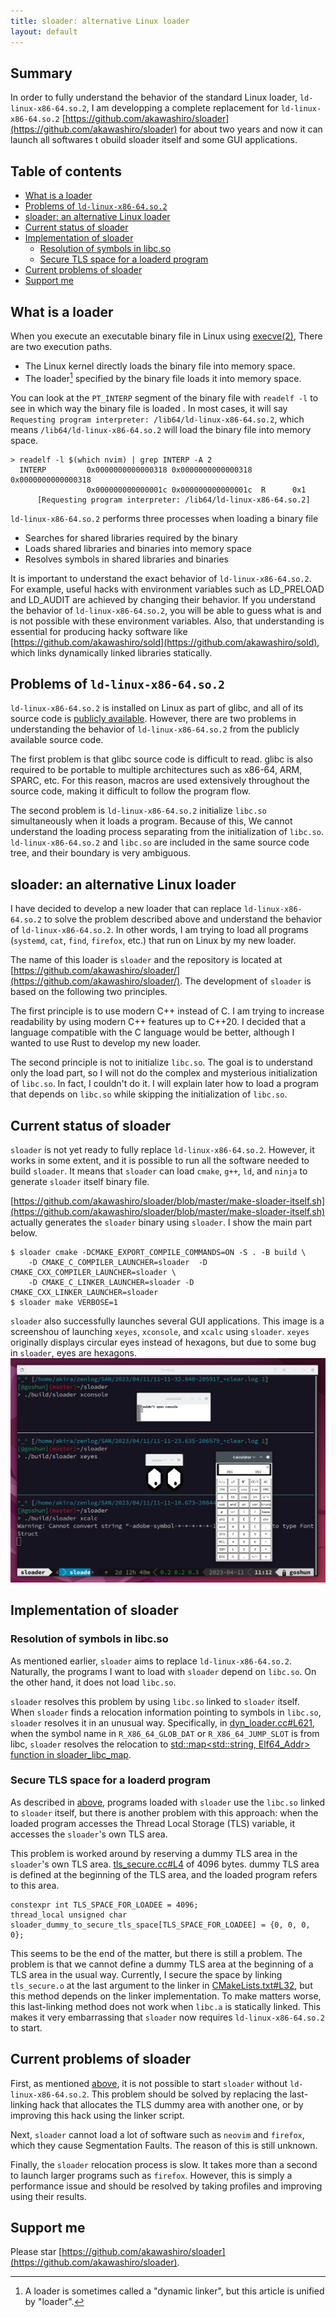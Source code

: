 ```yaml
---
title: sloader: alternative Linux loader
layout: default
---
```


## Summary <!-- omit in toc -->
In order to fully understand the behavior of the standard Linux loader, `ld-linux-x86-64.so.2`, I am developping a complete replacement for `ld-linux-x86-64.so.2` [https://github.com/akawashiro/sloader](https://github.com/akawashiro/sloader) for about two years and now it can launch all softwares t obuild sloader itself and some GUI applications.

## Table of contents <!-- omit in toc -->
- [What is a loader](#what-is-a-loader)
- [Problems of `ld-linux-x86-64.so.2`](#problems-of-ld-linux-x86-64so2)
- [sloader: an alternative Linux loader](#sloader-an-alternative-linux-loader)
- [Current status of sloader](#current-status-of-sloader)
- [Implementation of sloader](#implementation-of-sloader)
  - [Resolution of symbols in libc.so](#resolution-of-symbols-in-libcso)
  - [Secure TLS space for a loaderd program](#secure-tls-space-for-a-loaderd-program)
- [Current problems of sloader](#current-problems-of-sloader)
- [Support me](#support-me)

## What is a loader
When you execute an executable binary file in Linux using [execve(2)](https://man7.org/linux/man-pages/man2/execve.2.html), There are two execution paths.
- The Linux kernel directly loads the binary file into memory space.
- The loader[^1] specified by the binary file loads it into memory space.

You can look at the `PT_INTERP` segment of the binary file with `readelf -l` to see in which way the binary file is loaded . In most cases, it will say `Requesting program interpreter: /lib64/ld-linux-x86-64.so.2`, which means `/lib64/ld-linux-x86-64.so.2` will load the binary file into memory space.

```
> readelf -l $(which nvim) | grep INTERP -A 2
  INTERP         0x0000000000000318 0x0000000000000318 0x0000000000000318
                 0x000000000000001c 0x000000000000001c  R      0x1
      [Requesting program interpreter: /lib64/ld-linux-x86-64.so.2]
```

`ld-linux-x86-64.so.2` performs three processes when loading a binary file
- Searches for shared libraries required by the binary
- Loads shared libraries and binaries into memory space
- Resolves symbols in shared libraries and binaries

It is important to understand the exact behavior of `ld-linux-x86-64.so.2`. For example, useful hacks with environment variables such as LD_PRELOAD and LD_AUDIT are achieved by changing their behavior. If you understand the behavior of `ld-linux-x86-64.so.2`, you will be able to guess what is and is not possible with these environment variables. Also, that understanding is essential for producing hacky software like [https://github.com/akawashiro/sold](https://github.com/akawashiro/sold), which links dynamically linked libraries statically.

## Problems of `ld-linux-x86-64.so.2`
`ld-linux-x86-64.so.2` is installed on Linux as part of glibc, and all of its source code is [publicly available](https://www.gnu.org/software/libc/sources.html). However, there are two problems in understanding the behavior of `ld-linux-x86-64.so.2` from the publicly available source code.

The first problem is that glibc source code is difficult to read. glibc is also required to be portable to multiple architectures such as x86-64, ARM, SPARC, etc. For this reason, macros are used extensively throughout the source code, making it difficult to follow the program flow.

The second problem is `ld-linux-x86-64.so.2` initialize `libc.so` simultaneously when it loads a program. Because of this, We cannot understand the loading process separating from the initialization of `libc.so`. `ld-linux-x86-64.so.2` and `libc.so` are included in the same source code tree, and their boundary is very ambiguous.

## sloader: an alternative Linux loader
I have decided to develop a new loader that can replace `ld-linux-x86-64.so.2` to solve the problem described above and understand the behavior of `ld-linux-x86-64.so.2`. In other words, I am trying to load all programs (`systemd`, `cat`, `find`, `firefox`, etc.) that run on Linux by my new loader.

The name of this loader is `sloader` and the repository is located at [https://github.com/akawashiro/sloader/](https://github.com/akawashiro/sloader/). The development of `sloader` is based on the following two principles.

The first principle is to use modern C++ instead of C. I am trying to increase readability by using modern C++ features up to C++20. I decided that a language compatible with the C language would be better, although I wanted to use Rust to develop my new loader.

The second principle is not to initialize `libc.so`. The goal is to understand only the load part, so I will not do the complex and mysterious initialization of `libc.so`. In fact, I couldn't do it. I will explain later how to load a program that depends on `libc.so` while skipping the initialization of `libc.so`.

## Current status of sloader
`sloader` is not yet ready to fully replace `ld-linux-x86-64.so.2`. However, it works in some extent, and it is possible to run all the software needed to build `sloader`. It means that `sloader` can load `cmake`, `g++`, `ld`, and `ninja` to generate `sloader` itself binary file.

[https://github.com/akawashiro/sloader/blob/master/make-sloader-itself.sh](https://github.com/akawashiro/sloader/blob/master/make-sloader-itself.sh) actually generates the `sloader` binary using `sloader`. I show the main part  below.
```
$ sloader cmake -DCMAKE_EXPORT_COMPILE_COMMANDS=ON -S . -B build \
    -D CMAKE_C_COMPILER_LAUNCHER=sloader  -D CMAKE_CXX_COMPILER_LAUNCHER=sloader \
    -D CMAKE_C_LINKER_LAUNCHER=sloader -D CMAKE_CXX_LINKER_LAUNCHER=sloader
$ sloader make VERBOSE=1
```

`sloader` also successfully launches several GUI applications. This image is a screenshou of launching `xeyes`, `xconsole`, and `xcalc` using `sloader`. `xeyes` originally displays circular eyes instead of hexagons, but due to some bug in `sloader`, eyes are hexagons.
![launch GUI application using `sloader`](./xapps-launched-by-sloader.png)

## Implementation of sloader
### Resolution of symbols in libc.so
As mentioned earlier, `sloader` aims to replace `ld-linux-x86-64.so.2`. Naturally, the programs I want to load with `sloader` depend on `libc.so`. On the other hand, it does not load `libc.so`.

`sloader` resolves this problem by using `libc.so` linked to `sloader` itself. When `sloader` finds a relocation information pointing to symbols in `libc.so`, `sloader` resolves it in an unusual way. Specifically, in [dyn_loader.cc#L621](https://github.com/akawashiro/sloader/blob/502bae54b403423f79e04caa4901c4a76cb6aaca/dyn_loader.cc#L621), when the symbol name in `R_X86_64_GLOB_DAT` or `R_X86_64_JUMP_SLOT` is from libc, `sloader` resolves the relocation to [std::map<std::string, Elf64_Addr> function in sloader_libc_map](https://github.com/akawashiro/sloader/blob/502bae54b403423f79e04caa4901c4a76cb6aaca/libc_mapping.cc#L248).

### Secure TLS space for a loaderd program
As described in [above](#resolution-of-symbols-in-libcso), programs loaded with `sloader` use the `libc.so` linked to `sloader` itself, but there is another problem with this approach: when the loaded program accesses the Thread Local Storage (TLS) variable, it accesses the `sloader`'s own TLS area.

This problem is worked around by reserving a dummy TLS area in the `sloader`'s own TLS area. [tls_secure.cc#L4](https://github.com/akawashiro/sloader/blob/502bae54b403423f79e04caa4901c4a76cb6aaca/tls_secure.cc#L4) of 4096 bytes. dummy TLS area is defined at the beginning of the TLS area, and the loaded program refers to this area.
```
constexpr int TLS_SPACE_FOR_LOADEE = 4096;
thread_local unsigned char sloader_dummy_to_secure_tls_space[TLS_SPACE_FOR_LOADEE] = {0, 0, 0, 0};
```

This seems to be the end of the matter, but there is still a problem. The problem is that we cannot define a dummy TLS area at the beginning of a TLS area in the usual way. Currently, I secure the space by linking `tls_secure.o` at the last argument to the linker in [CMakeLists.txt#L32](https://github.com/akawashiro/sloader/blob/502bae54b403423f79e04caa4901c4a76cb6aaca/CMakeLists.txt#L32), but this method depends on the linker implementation. To make matters worse, this last-linking method does not work when `libc.a` is statically linked. This makes it very embarrassing that `sloader` now requires `ld-linux-x86-64.so.2` to start.

## Current problems of sloader
First, as mentioned [above](#secure-tls-space-for-a-loaderd-program), it is not possible to start `sloader` without `ld-linux-x86-64.so.2`. This problem should be solved by replacing the last-linking hack that allocates the TLS dummy area with another one, or by improving this hack using the linker script.

Next, `sloader` cannot load a lot of software such as `neovim` and `firefox`, which they cause Segmentation Faults. The reason of this is still unknown.

Finally, the `sloader` relocation process is slow. It takes more than a second to launch larger programs such as `firefox`. However, this is simply a performance issue and should be resolved by taking profiles and improving using their results.

## Support me
Please star [https://github.com/akawashiro/sloader](https://github.com/akawashiro/sloader).

[^1]: A loader is sometimes called a "dynamic linker", but this article is unified by "loader".
